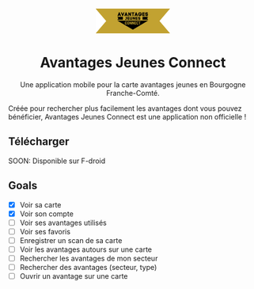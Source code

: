 <div align="center">
<br>
<img alt="Icon" src="public/welcome.png" height="50">

# Avantages Jeunes Connect
Une application mobile pour la carte avantages jeunes en Bourgogne Franche-Comté.

</div>

Créée pour rechercher plus facilement les avantages dont vous pouvez bénéficier, Avantages Jeunes Connect est une application non officielle !

## Télécharger

SOON: Disponible sur F-droid

## Goals

- [x] Voir sa carte
- [x] Voir son compte
- [ ] Voir ses avantages utilisés
- [ ] Voir ses favoris
- [ ] Enregistrer un scan de sa carte
- [ ] Voir les avantages autours sur une carte
- [ ] Rechercher les avantages de mon secteur
- [ ] Rechercher des avantages (secteur, type)
- [ ] Ouvrir un avantage sur une carte
